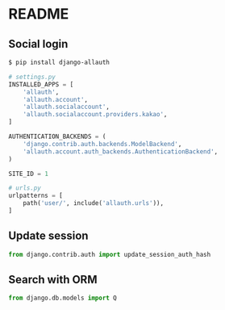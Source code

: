 # README

## Social login

```bash
$ pip install django-allauth
```

```python
# settings.py
INSTALLED_APPS = [
    'allauth',
    'allauth.account',
    'allauth.socialaccount',
    'allauth.socialaccount.providers.kakao',
]

AUTHENTICATION_BACKENDS = (
    'django.contrib.auth.backends.ModelBackend',
    'allauth.account.auth_backends.AuthenticationBackend',
)

SITE_ID = 1

# urls.py
urlpatterns = [
    path('user/', include('allauth.urls')),
]
```

## Update session

```python
from django.contrib.auth import update_session_auth_hash
```

## Search with ORM

```python
from django.db.models import Q
```
